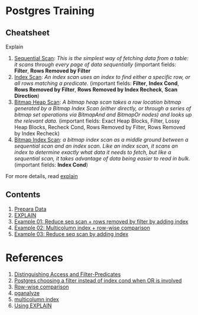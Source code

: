 # Postgres Training

## Cheatsheet

Explain

1. [Sequential Scan](https://pganalyze.com/docs/explain/scan-nodes/sequential-scan): *This is the simplest way of fetching data from a table: it scans through every page of data sequentially* (important fields: **Filter**, **Rows Removed by Filter**
2. [Index Scan](https://pganalyze.com/docs/explain/scan-nodes/index-scan): *An index scan uses an index to find either a specific row, or all rows matching a predicate.* (important fields: **Filter**, **Index Cond**, **Rows Removed by Filter**, **Rows Removed by Index Recheck**, **Scan Direction**)
3. [Bitmap Heap Scan](https://pganalyze.com/docs/explain/scan-nodes/bitmap-heap-scan): *A bitmap heap scan takes a row location bitmap generated by a Bitmap Index Scan (either directly, or through a series of bitmap set operations via BitmapAnd and BitmapOr nodes) and looks up the relevant data.* (important fields: Exact Heap Blocks, Filter, Lossy Heap Blocks, Recheck Cond, Rows Removed by Filter, Rows Removed by Index Recheck)
4. [Bitmap Index Scan](https://pganalyze.com/docs/explain/scan-nodes/bitmap-index-scan): *a bitmap index scan as a middle ground between a sequential scan and an index scan. Like an index scan, it scans an index to determine exactly what data it needs to fetch, but like a sequential scan, it takes advantage of data being easier to read in bulk.* (important fields: **Index Cond**)

For more details, read [explain](https://pganalyze.com/docs/explain)

## Contents

1. [Prepara Data](docs/prepare-data.md)
1. [EXPLAIN](docs/explain.md)
1. [Example 01: Reduce seq scan + rows removed by filter by adding index](docs/performance-tuning-example-01.md)
1. [Example 02: Multicolumn index + row-wise comparison](docs/performance-tuning-example-02.md)
1. [Example 03: Reduce seq scan by adding index](docs/performance-tuning-example-03.md)

# References
1. [Distinguishing Access and Filter-Predicates](https://use-the-index-luke.com/sql/explain-plan/postgresql/filter-predicates)
1. [Postgres choosing a filter instead of index cond when OR is involved](https://dba.stackexchange.com/questions/241591/postgres-choosing-a-filter-instead-of-index-cond-when-or-is-involved)
1. [Row-wise comparison](https://www.postgresql.org/docs/current/functions-comparisons.html#ROW-WISE-COMPARISON)
1. [pganalyze](https://pganalyze.com/docs/)
1. [multicolumn index](https://www.postgresql.org/docs/current/indexes-multicolumn.html)
1. [Using EXPLAIN](https://www.postgresql.org/docs/current/using-explain.html)

